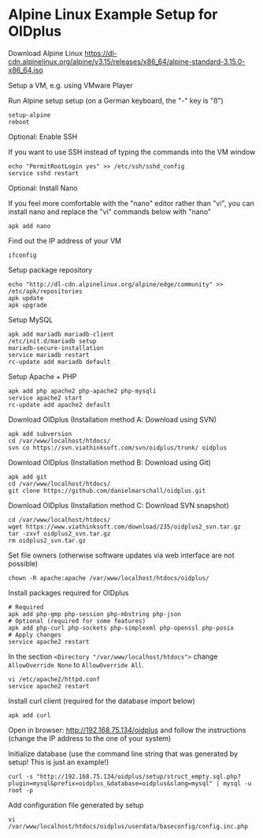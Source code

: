 
Alpine Linux Example Setup for OIDplus
======================================

Download Alpine Linux https://dl-cdn.alpinelinux.org/alpine/v3.15/releases/x86_64/alpine-standard-3.15.0-x86_64.iso

Setup a VM, e.g. using VMware Player

Run Alpine setup setup (on a German keyboard, the "-" key is "ß")

    setup-alpine
    reboot

Optional: Enable SSH

If you want to use SSH instead of typing the commands into the VM window

    echo "PermitRootLogin yes" >> /etc/ssh/sshd_config
    service sshd restart

Optional: Install Nano

If you feel more comfortable with the "nano" editor rather than "vi", you can install nano and replace the "vi" commands below with "nano"

    apk add nano

Find out the IP address of your VM

    ifconfig

Setup package repository

    echo "http://dl-cdn.alpinelinux.org/alpine/edge/community" >> /etc/apk/repositories
    apk update
    apk upgrade

Setup MySQL

    apk add mariadb mariadb-client
    /etc/init.d/mariadb setup
    mariadb-secure-installation
    service mariadb restart
    rc-update add mariadb default

Setup Apache + PHP

    apk add php apache2 php-apache2 php-mysqli
    service apache2 start
    rc-update add apache2 default

Download OIDplus (Installation method A: Download using SVN)

    apk add subversion
    cd /var/www/localhost/htdocs/
    svn co https://svn.viathinksoft.com/svn/oidplus/trunk/ oidplus

Download OIDplus (Installation method B: Download using Git)

    apk add git
    cd /var/www/localhost/htdocs/
    git clone https://github.com/danielmarschall/oidplus.git

Download OIDplus (Installation method C: Download SVN snapshot)

    cd /var/www/localhost/htdocs/
    wget https://www.viathinksoft.com/download/235/oidplus2_svn.tar.gz
    tar -zxvf oidplus2_svn.tar.gz
    rm oidplus2_svn.tar.gz

Set file owners (otherwise software updates via web interface are not possible)

    chown -R apache:apache /var/www/localhost/htdocs/oidplus/

Install packages required for OIDplus

    # Required
    apk add php-gmp php-session php-mbstring php-json
    # Optional (required for some features)
    apk add php-curl php-sockets php-simplexml php-openssl php-posix
    # Apply changes
    service apache2 restart

In the section `<Directory "/var/www/localhost/htdocs">`
change `AllowOverride None` to `AllowOverride All`.

    vi /etc/apache2/httpd.conf
    service apache2 restart

Install curl client (required for the database import below)

    apk add curl

Open in browser: http://192.168.75.134/oidplus and follow the instructions (change the IP address to the one of your system)

Initialize database (use the command line string that was generated by setup! This is just an example!)

    curl -s "http://192.168.75.134/oidplus/setup/struct_empty.sql.php?plugin=mysql&prefix=oidplus_&database=oidplus&slang=mysql" | mysql -u root -p

Add configuration file generated by setup

    vi /var/www/localhost/htdocs/oidplus/userdata/baseconfig/config.inc.php
